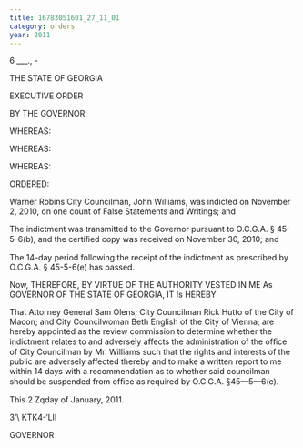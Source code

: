 ```yaml
---
title: 16783051601_27_11_01
category: orders
year: 2011
---
```

 

6 ___., -

THE STATE OF GEORGIA

EXECUTIVE ORDER

BY THE GOVERNOR:

WHEREAS:

WHEREAS:

WHEREAS:

ORDERED:

Warner Robins City Councilman, John Williams, was indicted on
November 2, 2010, on one count of False Statements and Writings; and

The indictment was transmitted to the Governor pursuant to O.C.G.A. §
45-5-6(b), and the certiﬁed copy was received on November 30, 2010; and

The 14-day period following the receipt of the indictment as prescribed by
O.C.G.A. § 45-5-6(e) has passed.

Now, THEREFORE, BY VIRTUE OF THE AUTHORITY VESTED IN ME As
GOVERNOR OF THE STATE OF GEORGIA, IT Is HEREBY

That Attorney General Sam Olens; City Councilman Rick Hutto of the City
of Macon; and City Councilwoman Beth English of the City of Vienna; are
hereby appointed as the review commission to determine whether the
indictment relates to and adversely affects the administration of the ofﬁce
of City Councilman by Mr. Williams such that the rights and interests of
the public are adversely affected thereby and to make a written report to
me within 14 days with a recommendation as to whether said councilman
should be suspended from ofﬁce as required by O.C.G.A. §45—5—6(e).

This 2 Zqday of January, 2011.

 3’\ KTK4-‘LII

GOVERNOR


